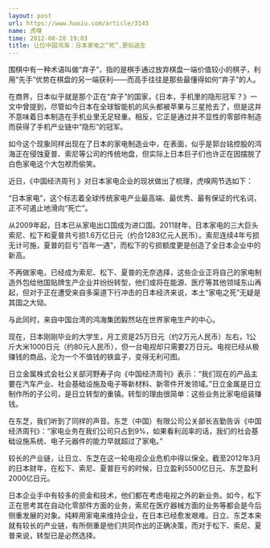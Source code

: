 ```yaml
---
layout: post
url: https://www.huxiu.com/article/3143
name: 虎嗅
time: 2012-08-28 19:03
title: 让位中国鸿海：日本家电之“死”,更似逃生
---
```

围棋中有一种术语叫做“弃子”，指的是棋手通过放弃棋盘一端价值较小的棋子，利用“先手”优势在棋盘的另一端获利——而高手往往是那些最懂得如何“弃子”的人。

在商界，日本似乎就是那个正在“弃子”的国家，《日本，手机里的隐形冠军？》一文中曾提到，尽管如今日本在全球智能机的风头都被苹果与三星抢去了，但是这并不意味着日本制造在手机业里无足轻重。相反，它正是通过并不显性的零部件制造而获得了手机产业链中“隐形”的冠军。

如今这个现象同样出现在了日本的家电制造业中，在表面，似乎是郭台铭控股的鸿海正在侵蚀夏普、索尼等公司的传统地盘，但实际上日本巨子们也许正在因摆脱了白色家电这个大包袱而偷笑。

近日，《中国经济周刊 》对日本家电企业的现状做出了梳理，虎嗅网节选如下：

“日本家电”，这个标志着全球传统家电产业最高端、最优秀、最有保证的代名词，正不可遏止地滑向“死亡”。

从2009年起，日本已从家电出口国成为进口国。2011财年，日本家电的三大巨头索尼、松下和夏普共亏损1.6万亿日元（约合1283亿元人民币）。索尼连续4年亏损无计可施，夏普的巨亏“百年一遇”，而松下的亏损额度更是创造了全日本企业中的新高。

不再做家电，已经成为索尼、松下、夏普的无奈选择，这些企业正将自己的家电制造外包给他国贴牌生产企业并纷纷转型，他们或将在能源、医疗等其他领域东山再起，但对于正在遭受来自多渠道下行冲击的日本经济来说，本土“家电之死”无疑是其国之大恸。

与此同时，来自中国台湾的鸿海集团毅然站在世界家电生产的中心。

现在，日本刚刚毕业的大学生，月工资是25万日元（约2万元人民币）左右，1公斤大米1000日元（约80元人民币），但一台电视却只需要2万日元。电视已经从极赚钱的商品，沦为一个不值钱的铁盒子，变得无利可图。

日立金属株式会社公关部河野寿子向《中国经济周刊》表示：“我们现在的产品主要在汽车产业、社会基础设施及电子等新材料、新零件开发领域。”日立金属是日立制作所的子公司，是日立转型的重镇。转型的理由很简单：这些业务比家电组装赚钱。

在东芝，我们听到了同样的声音。东芝（中国）有限公司公关部长吉勤告诉《中国经济周刊》：“家电业务在我们公司只占到9%，如果看利润率的话，我们的社会基础设施系统、电子元器件的能力早就超过了家电。”

较长的产业链，让日立、东芝在这一轮电视企业危机中得以保全。截至2012年3月的日本财年，在松下、索尼、夏普巨亏的时候，日立盈利5500亿日元、东芝盈利2000亿日元。

日本企业手中有较多的资金和技术，他们都在考虑电视之外的新业务。如今，松下正在思考其在自动化零部件方面的业务，索尼在医疗器械方面的业务等都会是今后侧重发展的对象。纯粹用家电来维持企业，在日本已经愈发艰难。日立、东芝本来就有较长的产业链，有所侧重是他们共同作出的正确决策，而对于松下、索尼、夏普来说，转型已是必然选择。

